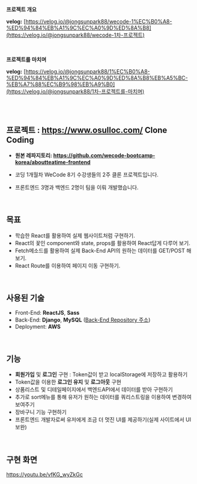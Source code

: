 **프로젝트 개요**

**velog:** [https://velog.io/@jongsunpark88/wecode-1%EC%B0%A8-%ED%94%84%EB%A1%9C%EC%A0%9D%ED%8A%B8](https://velog.io/@jongsunpark88/wecode-1차-프로젝트) 

<br>

**프로젝트를 마치며**

**velog:** [https://velog.io/@jongsunpark88/1%EC%B0%A8-%ED%94%84%EB%A1%9C%EC%A0%9D%ED%8A%B8%EB%A5%BC-%EB%A7%88%EC%B9%98%EB%A9%B0](https://velog.io/@jongsunpark88/1차-프로젝트를-마치며) 

<br>

<br>

## 프로젝트 :  https://www.osulloc.com/  Clone Coding

- **원본 레파지토리: https://github.com/wecode-bootcamp-korea/aboutteatime-frontend** 

  

- 코딩 1개월차 WeCode 8기 수강생들의 2주 클론 프로젝트입니다.

- 프론트엔드 3명과 백엔드 2명이 팀을 이뤄 개발했습니다.

<br>

## 목표

- 학습한 React를 활용하여 실제 웹사이트처럼 구현하기.
- React의 꽃인 component와 state, props를 활용하여 React답게 다루어 보기.
- Fetch메소드를 활용하여 실제 Back-End API의 원하는 데이터를 GET/POST 해보기.
- React Route를 이용하여 페이지 이동 구현하기.

<br>

## 사용된 기술

- Front-End: **ReactJS**, **Sass**
- Back-End: **Django**, **MySQL** ([Back-End Repository 주소](https://github.com/wecode-bootcamp-korea/aboutteatime-backend))
- Deployment: **AWS**

<br>

## 기능

- **회원가입** 및 **로그인** 구현 : Token값이 받고 localStorage에 저장하고 활용하기
- Token값을 이용한 **로그인 유지** 및 **로그아웃** 구현
- 상품리스트 및 디테일페이지에서 백엔드API에서 데이터를 받아 구현하기
- 추가로 sort메뉴를 통해 유저가 원하는 데이터를 쿼리스트링을 이용하여 변경하여 보여주기
- 장바구니 기능 구현하기
- 프론트엔드 개발자로써 유저에게 조금 더 멋진 UI를 제공하기(실제 사이트에서 UI보완)

<br>

## 구현 화면

https://youtu.be/vfKG_wyZkGc

